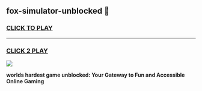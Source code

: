 
## fox-simulator-unblocked 👋
<h3>
<a href="https://premium.freeplayer.one?title=fox-simulator-unblocked&ref=14F">CLICK TO PLAY</a></h3>
<hr>

<h3>
<a href="https://premium.freeplayer.one?title=fox-simulator-unblocked&ref=14F">CLICK 2 PLAY</a>
  
</h3>

<a href="https://premium.freeplayer.one?title=fox-simulator-unblocked&ref=12F/"><img src="https://clearcache.store/games.png"></a>


**worlds hardest game unblocked: Your Gateway to Fun and Accessible Online Gaming**
